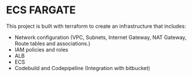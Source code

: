 # ECS FARGATE

This project is built with terraform to create an infrastructure that includes:

- Network configuration (VPC, Subnets, Internet Gateway, NAT Gateway, Route tables and associations.)
- IAM policies and roles 
- ALB
- ECS
- Codebuild and Codepipeline (Integration with bitbucket)
